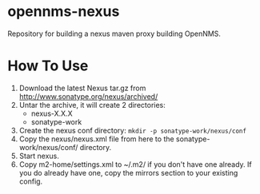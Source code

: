 opennms-nexus
=============

Repository for building a nexus maven proxy building OpenNMS.

How To Use
==========

1. Download the latest Nexus tar.gz from http://www.sonatype.org/nexus/archived/
2. Untar the archive, it will create 2 directories:
   * nexus-X.X.X
   * sonatype-work
3. Create the nexus conf directory: `mkdir -p sonatype-work/nexus/conf`
4. Copy the nexus/nexus.xml file from here to the sonatype-work/nexus/conf/ directory.
5. Start nexus.
6. Copy m2-home/settings.xml to ~/.m2/ if you don't have one already.  If you do
   already have one, copy the mirrors section to your existing config.
